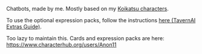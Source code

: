 Chatbots, made by me. Mostly based on my [Koikatsu characters](https://u.pcloud.link/publink/show?code=kZe1GuXZS1E6xL4XTwS1zEWGR7IkHQDVXSrX).

To use the optional expression packs, follow the instructions [here (TavernAI Extras Guide)](https://rentry.org/TavernAIExtrasGuide).

Too lazy to maintain this. Cards and expression packs are here: https://www.characterhub.org/users/Anon11
